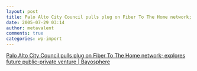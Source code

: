 ```yaml
---
layout: post
title: Palo Alto City Council pulls plug on Fiber To The Home network; explores future public-private venture | Bayosphere
date: 2005-07-29 03:14
author: metavalent
comments: true
categories: wp-import
---
```

<a href="http://bayosphere.com/node/865">Palo Alto City Council pulls plug on Fiber To The Home network; explores future public-private venture | Bayosphere</a>
